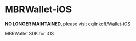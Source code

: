 # MBRWallet-iOS

**NO LONGER MAINTAINED**, please visit [cqlinkoff/Wallet-iOS](https://github.com/cqlinkoff/Wallet-iOS)

MBRWallet SDK for iOS
